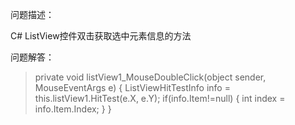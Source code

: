 问题描述：

C# ListView控件双击获取选中元素信息的方法

问题解答：

> private void listView1_MouseDoubleClick(object sender, MouseEventArgs e)
{
     ListViewHitTestInfo info = this.listView1.HitTest(e.X, e.Y);
     if(info.Item!=null)
     {
         int index = info.Item.Index;
     }
}